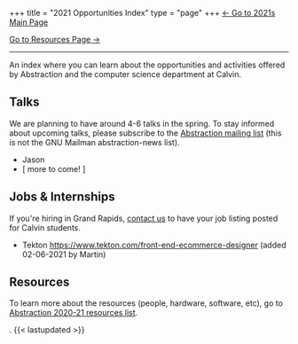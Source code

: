 +++
title = "2021 Opportunities Index"
type = "page"
+++
[<- Go to 2021s Main Page](../)

[Go to Resources Page ->](../resources/)

---

An index where you can learn about the opportunities and activities offered by Abstraction and the computer science department at Calvin.

## Talks
We are planning to have around 4-6 talks in the spring. To stay informed about upcoming talks, please subscribe to the [Abstraction mailing list](http://eepurl.com/hpV8xz) (this is not the GNU Mailman abstraction-news list).

* Jason
* [ more to come! ]

## Jobs & Internships
If you're hiring in Grand Rapids, [contact us](/contact) to have your job listing posted for Calvin students.

* Tekton https://www.tekton.com/front-end-ecommerce-designer (added 02-06-2021 by Martin)

## Resources
To learn more about the resources (people, hardware, software, etc), go to [Abstraction 2020-21 resources list](../resources/).

.
{{< lastupdated >}}
